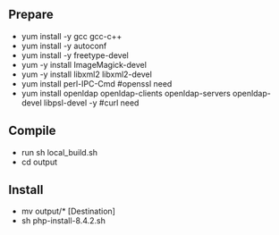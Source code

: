 ## Prepare ##
- yum install -y gcc gcc-c++
- yum install -y autoconf
- yum install -y freetype-devel
- yum -y install ImageMagick-devel
- yum -y install libxml2 libxml2-devel
- yum install perl-IPC-Cmd #openssl need
- yum install openldap openldap-clients openldap-servers openldap-devel libpsl-devel -y #curl need
## Compile ##
- run sh local_build.sh
- cd output
## Install ##
- mv output/* [Destination]
- sh php-install-8.4.2.sh

